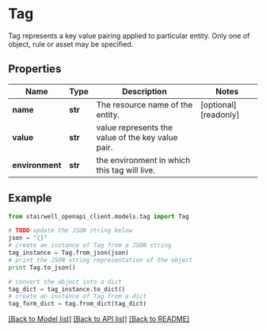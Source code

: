 # Tag

Tag represents a key value pairing applied to particular entity. Only one of object, rule or asset may be specified.

## Properties
Name | Type | Description | Notes
------------ | ------------- | ------------- | -------------
**name** | **str** | The resource name of the entity. | [optional] [readonly] 
**value** | **str** | value represents the value of the key value pair. | 
**environment** | **str** | the environment in which this tag will live. | 

## Example

```python
from stairwell_openapi_client.models.tag import Tag

# TODO update the JSON string below
json = "{}"
# create an instance of Tag from a JSON string
tag_instance = Tag.from_json(json)
# print the JSON string representation of the object
print Tag.to_json()

# convert the object into a dict
tag_dict = tag_instance.to_dict()
# create an instance of Tag from a dict
tag_form_dict = tag.from_dict(tag_dict)
```
[[Back to Model list]](../README.md#documentation-for-models) [[Back to API list]](../README.md#documentation-for-api-endpoints) [[Back to README]](../README.md)


